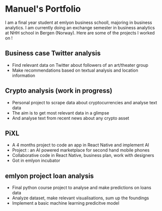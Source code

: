 # Manuel's Portfolio
I am a final year student at emlyon business schooll, majoring in business analytics.
I am currently doing an exchange semester in business analytics at NHH school in Bergen (Norway).
Here are some of the projects I worked on !

## Business case Twitter analysis
- Find relevant data on Twitter about followers of an art/theater group
- Make recommendations based on textual analysis and location information

## Crypto analysis (work in progress)
- Personal project to scrape data about cryptocurrencies and analyse text data
- The aim is to get most relevant data in a glimpse
- And analyse text from recent news about any crypto asset

## PiXL 
- A 4 months project to code an app in React Native and implement AI
- Project : an AI powered marketplace for second hand mobile phones
- Collaborative code in React Native, business plan, work with designers
- Got in emlyon incubator

## emlyon project loan analysis
- Final python course project to analyse and make predictions on loans data
- Analyze dataset, make relevant visualisations, sum up the foundings
- Implement a basic machine learning predicitve model
